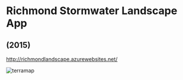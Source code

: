 # Richmond Stormwater Landscape App
## (2015)
http://richmondlandscape.azurewebsites.net/

![terramap](https://github.com/user-attachments/assets/76ce0832-86be-43b6-8358-a8e4e271a082)
